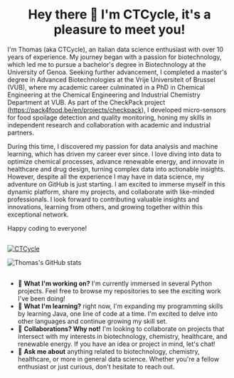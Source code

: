 <h1 align="center">Hey there 👋 I'm CTCycle, it's a pleasure to meet you! </h1>

I'm Thomas (aka CTCycle), an italian data science enthusiast with over 10 years of experience. My journey began with a passion for biotechnology, which led me to pursue a bachelor's degree in Biotechnology at the University of Genoa. Seeking further advancement, I completed a master's degree in Advanced Biotechnologies at the Vrije Universiteit of Brussel (VUB), where my academic career culminated in a PhD in Chemical Engineering at the Chemical Engineering and Industrial Chemistry Department at VUB. As part of the CheckPack project (https://pack4food.be/en/projects/checkpack), I developed micro-sensors for food spoilage detection and quality monitoring, honing my skills in independent research and collaboration with academic and industrial partners.

During this time, I discovered my passion for data analysis and machine learning, which has driven my career ever since. I love diving into data to optimize chemical processes, advance renewable energy, and innovate in healthcare and drug design, turning complex data into actionable insights. However, despite all the experience I may have in data science, my adventure on GitHub is just starting. I am excited to immerse myself in this dynamic platform, share my projects, and collaborate with like-minded professionals. I look forward to contributing valuable insights and innovations, learning from others, and growing together within this exceptional network.

Happy coding to everyone!

##

<p align="left"> <a href="https://github.com/ryo-ma/github-profile-trophy"><img src="https://github-profile-trophy.vercel.app/?username=CTCycle" alt="CTCycle" /></a> </p>

 
![Thomas's GitHub stats](https://github-readme-stats.vercel.app/api?username=CTCycle&show_icons=true&theme=shadow_green)

##

- 🔭 **What I'm working on?** I'm currently immersed in several Python projects. Feel free to browse my repositories to see the exciting work I've been doing!
- 🌱 **What I'm learning?** right now, I'm expanding my programming skills by learning Java, one line of code at a time. I'm excited to delve into other languages and continue growing my skill set.
- 👯 **Collaborations? Why not!** I'm looking to collaborate on projects that intersect with my interests in biotechnology, chemistry, healthcare, and renewable energy. If you have an idea or project in mind, let's chat!
- 💬 **Ask me about** anything related to biotechnology, chemistry, healthcare, or more in general data science. Whether you're a fellow enthusiast or just curious, don't hesitate to reach out.
